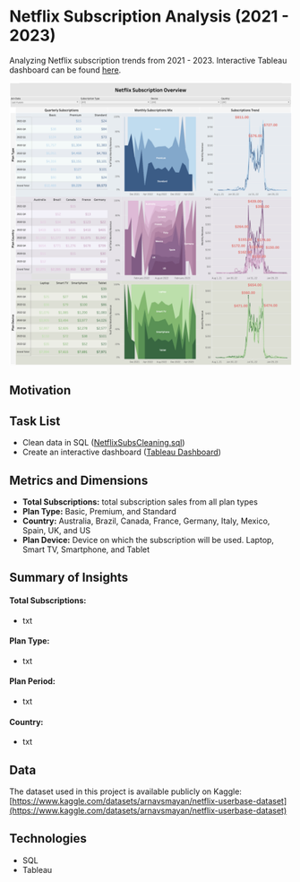 # Netflix Subscription Analysis (2021 - 2023)
Analyzing Netflix subscription trends from 2021 - 2023. Interactive Tableau dashboard can be found [here](https://public.tableau.com/app/profile/johanna.schmidle/viz/NetflixSubscriptionsDash/Dashboard1?publish=yes).
  
<p align="center">
    <img src="NetflixSubscriptionsSC.png" alt="Tableau Dashboard" width="700">
</p>

## Motivation

## Task List
- Clean data in SQL ([NetflixSubsCleaning.sql](https://github.com/johannaschmidle/Netflix-Subscription-Analysis/blob/main/NetflixSubsCleaning.sql))
- Create an interactive dashboard ([Tableau Dashboard](https://public.tableau.com/app/profile/johanna.schmidle/viz/NetflixSubscriptionsDash/Dashboard1?publish=yes))

## Metrics and Dimensions
- **Total Subscriptions:** total subscription sales from all plan types
- **Plan Type:** Basic, Premium, and Standard
- **Country:** Australia, Brazil, Canada, France, Germany, Italy, Mexico, Spain, UK, and US
- **Plan Device:** Device on which the subscription will be used. Laptop, Smart TV, Smartphone, and Tablet

## Summary of Insights
#### Total Subscriptions:
- txt
#### Plan Type:
- txt
#### Plan Period:
- txt
#### Country:
- txt
  
## Data
The dataset used in this project is available publicly on Kaggle: [https://www.kaggle.com/datasets/arnavsmayan/netflix-userbase-dataset](https://www.kaggle.com/datasets/arnavsmayan/netflix-userbase-dataset)

## Technologies
- SQL
- Tableau
